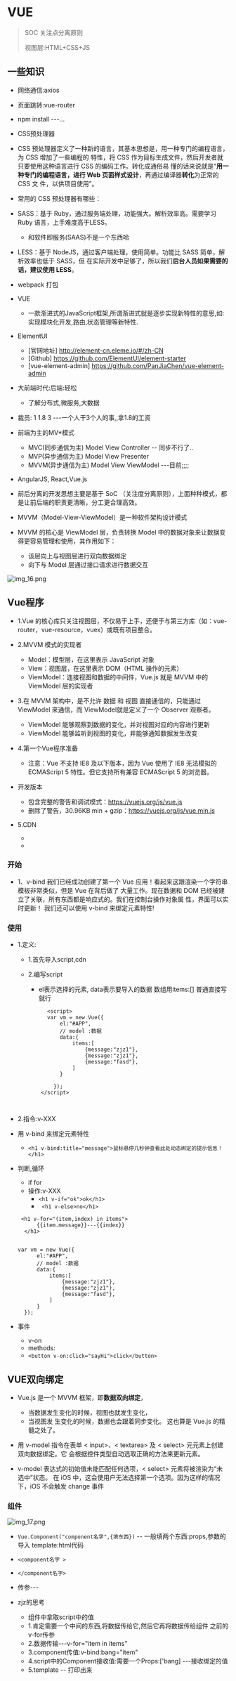# VUE
> SOC 关注点分离原则
> 
> 视图层:HTML+CSS+JS
> 
> 
 
## 一些知识
- 网络通信:axios
- 页面跳转:vue-router

- npm install ---...

- CSS预处理器
 - CSS 预处理器定义了一种新的语言，其基本思想是，用一种专门的编程语言，为 CSS 增加了一些编程的
  特性，将 CSS 作为目标生成文件，然后开发者就只要使用这种语言进行 CSS 的编码工作。转化成通俗易
  懂的话来说就是“**用一种专门的编程语言，进行 Web 页面样式设计**，再通过编译器**转化**为正常的 CSS 文
  件，以供项目使用”。
   
- 常用的 CSS 预处理器有哪些：
 - SASS：基于 Ruby，通过服务端处理，功能强大。解析效率高。需要学习 Ruby 语言，上手难度高于LESS。
   - 和软件即服务(SAAS)不是一个东西哈
 - LESS：基于 NodeJS，通过客户端处理，使用简单。功能比 SASS 简单，解析效率也低于 SASS，但
  在实际开发中足够了，所以我们**后台人员如果需要的话，建议使用 LESS**。


- webpack 打包

- VUE
    - 一款渐进式的JavaScript框架,所谓渐进式就是逐步实现新特性的意思,如:实现模块化开发,路由,状态管理等新特性.
    

- ElementUI 
  - [官网地址] http://element-cn.eleme.io/#/zh-CN
  - [Github] https://github.com/ElementUI/element-starter
  - [vue-element-admin] https://github.com/PanJiaChen/vue-element-admin
  

- 大前端时代:后端:轻松
  - 了解分布式,微服务,大数据

- 裁员: 1  1.8  3  ---一个人干3个人的事,,拿1.8的工资


- 前端为主的MV*模式
  - MVC(同步通信为主) Model View Controller -- 同步不行了..
  - MVP(异步通信为主) Model View Presenter
  - MVVM(异步通信为主) Model View ViewModel ---目前;;;;

- AngularJS, React,Vue.js



- 前后分离的开发思想主要是基于 SoC （关注度分离原则），上面种种模式，都是让前后端的职责更清晰，分工更合理高效。


- MVVM（Model-View-ViewModel）是一种软件架构设计模式
- MVVM 的核心是 ViewModel 层，负责转换 Model 中的数据对象来让数据变得更容易管理和使用，其作用如下：
  - 该层向上与视图层进行双向数据绑定
  - 向下与 Model 层通过接口请求进行数据交互

![img_16.png](img_16.png)


## Vue程序
- 1.Vue 的核心库只关注视图层，不仅易于上手，还便于与第三方库（如：vue-router，vue-resource，vuex）或既有项目整合。

- 2.MVVM 模式的实现者
  - Model：模型层，在这里表示 JavaScript 对象
  - View：视图层，在这里表示 DOM（HTML 操作的元素）
  - ViewModel：连接视图和数据的中间件，Vue.js 就是 MVVM 中的 ViewModel 层的实现者
  
- 3.在 MVVM 架构中，是不允许 数据 和 视图 直接通信的，只能通过 ViewModel 来通信，而 ViewModel就是定义了一个 Observer 观察者。
  - ViewModel 能够观察到数据的变化，并对视图对应的内容进行更新
  - ViewModel 能够监听到视图的变化，并能够通知数据发生改变


- 4.第一个Vue程序准备
  - 注意：Vue 不支持 IE8 及以下版本，因为 Vue 使用了 IE8 无法模拟的 ECMAScript 5 特性。但它支持所有兼容 ECMAScript 5 的浏览器。
- 开发版本
  - 包含完整的警告和调试模式：https://vuejs.org/js/vue.js
  - 删除了警告，30.96KB min + gzip：https://vuejs.org/js/vue.min.js


- 5.CDN
  - <script src="https://cdn.jsdelivr.net/npm/vue@2.5.21/dist/vue.js"></script>
  - <script src="https://cdn.jsdelivr.net/npm/vue@2.5.21/dist/vue.min.js"> </script>

  
###   开始

- 1、v-bind
  我们已经成功创建了第一个 Vue 应用！看起来这跟渲染一个字符串模板非常类似，但是 Vue 在背后做了
  大量工作。现在数据和 DOM 已经被建立了关联，所有东西都是响应式的。我们在控制台操作对象属
  性，界面可以实时更新！
  我们还可以使用 v-bind 来绑定元素特性!
  
### 使用
- 1.定义:
  - 1.首先导入script,cdn
  - 2.编写script
    - el表示选择的元素, data表示要导入的数据 数组用items:[]  普通直接写就行  
    
    ```
          <script>
          var vm = new Vue({
              el:"#APP",
              // model :数据
              data:{
                  items:[
                      {message:"zjz1"},
                      {message:"zjz1"},
                      {message:"fasd"},
                  ]      
              }
      
            });
        </script>
    

    
    ```

- 2.指令:v-XXX
  
- 用 v-bind 来绑定元素特性
  - `<h1 v-bind:title="message">鼠标悬停几秒钟查看此处动态绑定的提示信息！</h1>`
- 判断,循环
  - if for 
  - 操作:v-XXX
    -  `<h1 v-if="ok">ok</h1>`
    - ` <h1 v-else>no</h1>`
  ```
   <h1 v-for="(item,index) in items">
        {{item.message}}---{{index}}
    </h1>
  
  
  var vm = new Vue({
        el:"#APP",
        // model :数据
        data:{
            items:[
                {message:"zjz1"},
                {message:"zjz1"},
                {message:"fasd"},
            ]
        }
    });
  ```

- 事件
  - v-on
  -  methods:
  -  `<button v-on:click="sayHi">click</button>`

## VUE双向绑定
- Vue.js 是一个 MVVM 框架，即**数据双向绑定**，
  - 当数据发生变化的时候，视图也就发生变化，
  - 当视图发 生变化的时候，数据也会跟着同步变化。
    这也算是 Vue.js 的精髓之处了。
    

- 用 v-model 指令在表单 < input>、< textarea> 及 < select> 元元素上创建双向数据绑定。它
  会根据控件类型自动选取正确的方法来更新元素。
  
-  v-model 表达式的初始值未能匹配任何选项，< select> 元素将被渲染为“未选中”状态。
   在 iOS 中，这会使用户无法选择第一个选项。因为这样的情况下，iOS 不会触发 change 事件
   

### 组件 
![img_17.png](img_17.png)

- `Vue.Component("component名字",{填东西})` -- 一般填两个东西:props,参数的导入 template:html代码
- `<component名字 >`
- `</component名字>`

- 传参---
- zjz的思考
  - 组件中拿取script中的值
  - 1.肯定需要一个中间的东西,将数据传给它,然后它再将数据传给组件 之前的v-for传参
  - 2.数据传输---v-for="item in items"
  - 3.component传值:v-bind:bang="item"
  - 4.script中的Component接收值:需要一个Props:['bang]  ---接收绑定的值
  - 5.template -- 打印出来




